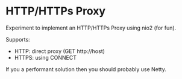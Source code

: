 # HTTP/HTTPs Proxy

Experiment to implement an HTTP/HTTPs Proxy using nio2 (for fun).

Supports:
- HTTP: direct proxy (GET http://host)
- HTTPS: using CONNECT

If you a performant solution then you should probably use Netty.